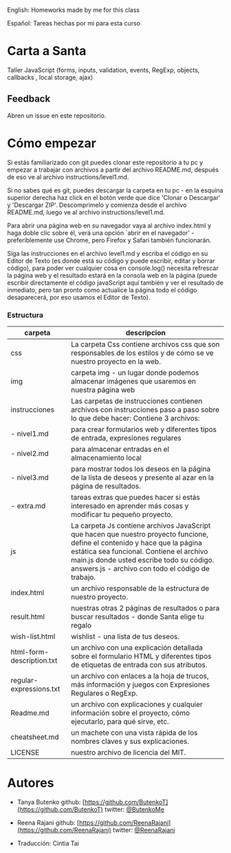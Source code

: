 English: Homeworks made by me for this class

Español: Tareas hechas por mi para esta curso

# Carta a Santa

Taller JavaScript (forms, inputs, validation, events, RegExp, objects, callbacks , local storage, ajax)


## Feedback

Abren un issue en este repositorio.


Cómo empezar
============

Si estás familiarizado con git puedes clonar este repositorio a tu pc y empezar a trabajar con archivos a partir del archivo README.md, después de eso ve al archivo instructions/level1.md.

Si no sabes qué es git, puedes descargar la carpeta en tu pc - en la esquina superior derecha haz click en el botón verde que dice 'Clonar o Descargar' y 'Descargar ZIP'. Descomprimelo y comienza desde el archivo README.md, luego ve al archivo instructions/level1.md.

Para abrir una página web en su navegador vaya al archivo index.html y haga doble clic sobre él, verá una opción `abrir en el navegador' - preferiblemente use Chrome, pero Firefox y Safari también funcionarán.

Siga las instrucciones en el archivo level1.md y escriba el código en su Editor de Texto (es donde está su código y puede escribir, editar y borrar código), para poder ver cualquier cosa en console.log() necesita refrescar la página web y el resultado estará en la consola web en la página (puede escribir directamente el código javaScript aquí también y ver el resultado de inmediato, pero tan pronto como actualice la página todo el código desaparecerá, por eso usamos el Editor de Texto).

### Estructura


| carpeta | descripcion |
-----------|--------------
| css | La carpeta Css contiene archivos css que son responsables de los estilos y de cómo se ve nuestro proyecto en la web. |
| img | carpeta img - un lugar donde podemos almacenar imágenes que usaremos en nuestra página web |
| instrucciones | Las carpetas de instrucciones contienen archivos con instrucciones paso a paso sobre lo que debe hacer: Contiene 3 archivos: |
|- nivel1.md|para crear formularios web y diferentes tipos de entrada, expresiones regulares|
|- nivel2.md|para almacenar entradas en el almacenamiento local|
|- nivel3.md|para mostrar todos los deseos en la página de la lista de deseos y presente al azar en la página de resultados.|
|- extra.md|tareas extras que puedes hacer si estás interesado en aprender más cosas y modificar tu pequeño proyecto.|
|js|La carpeta Js contiene archivos JavaScript que hacen que nuestro proyecto funcione, define el contenido y hace que la página estática sea funcional. Contiene el archivo main.js donde usted escribe todo su código. answers.js - archivo con todo el código de trabajo.|
|index.html|un archivo responsable de la estructura de nuestro proyecto.|
|result.html|nuestras otras 2 páginas de resultados o para buscar resultados - donde Santa elige tu regalo|
|wish-list.html| wishlist - una lista de tus deseos.|
|html-form-description.txt|un archivo con una explicación detallada sobre el formulario HTML y diferentes tipos de etiquetas de entrada con sus atributos.|
|regular-expressions.txt|un archivo con enlaces a la hoja de trucos, más información y juegos con Expresiones Regulares o RegExp.|
|Readme.md|un archivo con explicaciones y cualquier información sobre el proyecto, cómo ejecutarlo, para qué sirve, etc.|
|cheatsheet.md|un machete con una vista rápida de los nombres claves y sus explicaciones.|
|LICENSE|nuestro archivo de licencia del MIT.|



Autores
=======

- Tanya Butenko
    github: [https://github.com/ButenkoT](https://github.com/ButenkoT)
    twitter: [@ButenkoMe](https://twitter.com/ButenkoMe)

- Reena Rajani
    github: [https://github.com/ReenaRajani](https://github.com/ReenaRajani)
    twitter: [@ReenaRajani](https://twitter.com/ReenaRajani)

- Traducción: Cintia Tai
